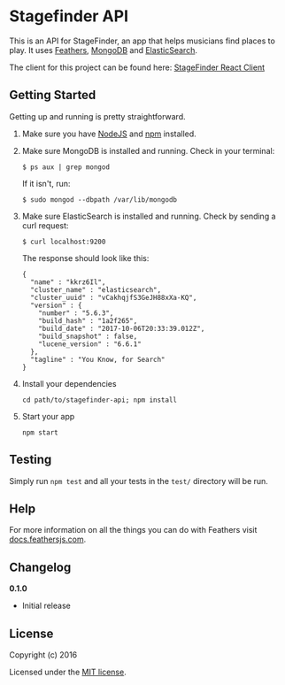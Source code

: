 # Stagefinder API

This is an API for StageFinder, an app that helps musicians find places to play. It uses [Feathers](http://feathersjs.com), [MongoDB](https://www.mongodb.com/) and [ElasticSearch](https://www.elastic.co).

The client for this project can be found here: [StageFinder React Client](https://github.com/megancallenbach/stage-finder)

## Getting Started

Getting up and running is pretty straightforward.

1. Make sure you have [NodeJS](https://nodejs.org/) and [npm](https://www.npmjs.com/) installed.

2. Make sure MongoDB is installed and running. Check in your terminal:

    ```
    $ ps aux | grep mongod
    ```

    If it isn't, run:

    ```
    $ sudo mongod --dbpath /var/lib/mongodb
    ```

3. Make sure ElasticSearch is installed and running. Check by sending a curl request:

    ```
    $ curl localhost:9200
    ```

    The response should look like this:

    ```
    {
      "name" : "kkrz6Il",
      "cluster_name" : "elasticsearch",
      "cluster_uuid" : "vCakhqjfS3GeJH88xXa-KQ",
      "version" : {
        "number" : "5.6.3",
        "build_hash" : "1a2f265",
        "build_date" : "2017-10-06T20:33:39.012Z",
        "build_snapshot" : false,
        "lucene_version" : "6.6.1"
      },
      "tagline" : "You Know, for Search"
    }
    ```

4. Install your dependencies

    ```
    cd path/to/stagefinder-api; npm install
    ```

5. Start your app

    ```
    npm start
    ```

## Testing

Simply run `npm test` and all your tests in the `test/` directory will be run.

## Help

For more information on all the things you can do with Feathers visit [docs.feathersjs.com](http://docs.feathersjs.com).

## Changelog

__0.1.0__

- Initial release

## License

Copyright (c) 2016

Licensed under the [MIT license](LICENSE).
